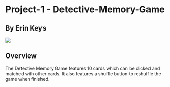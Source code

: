 # Project-1 - Detective-Memory-Game

## By Erin Keys

![](https://cdn.discordapp.com/attachments/710881503592185867/1068553660646314085/detective-game-gif.gif)

## Overview

The Detective Memory Game features 10 cards which can be clicked and matched with other cards. It also features a shuffle button to reshuffle the game when finished.
